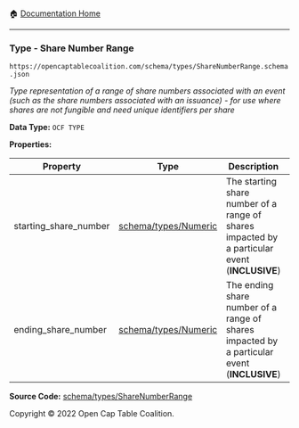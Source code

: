 :house: [Documentation Home](../../../README.md)

---

### Type - Share Number Range

`https://opencaptablecoalition.com/schema/types/ShareNumberRange.schema.json`

_Type representation of a range of share numbers associated with an event (such as the share numbers associated with an issuance) - for use where shares are not fungible and need unique identifiers *per share*_

**Data Type:** `OCF TYPE`

**Properties:**

| Property              | Type                                | Description                                                                                   | Required   |
| --------------------- | ----------------------------------- | --------------------------------------------------------------------------------------------- | ---------- |
| starting_share_number | [schema/types/Numeric](/Numeric.md) | The starting share number of a range of shares impacted by a particular event (**INCLUSIVE**) | `REQUIRED` |
| ending_share_number   | [schema/types/Numeric](/Numeric.md) | The ending share number of a range of shares impacted by a particular event (**INCLUSIVE**)   | `REQUIRED` |

**Source Code:** [schema/types/ShareNumberRange](../../../../schema/types/ShareNumberRange.schema.json)

Copyright © 2022 Open Cap Table Coalition.
